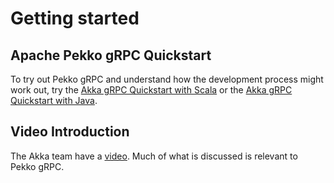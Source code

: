 # Getting started

## Apache Pekko gRPC Quickstart

To try out Pekko gRPC and understand how the development process might work out, try the [Akka gRPC Quickstart with Scala](https://developer.lightbend.com/guides/akka-grpc-quickstart-scala/) or the [Akka gRPC Quickstart with Java](https://developer.lightbend.com/guides/akka-grpc-quickstart-java/).

## Video Introduction

The Akka team have a [video](https://doc.akka.io/docs/akka-grpc/current/getting-started.html#video-introduction).
Much of what is discussed is relevant to Pekko gRPC.
